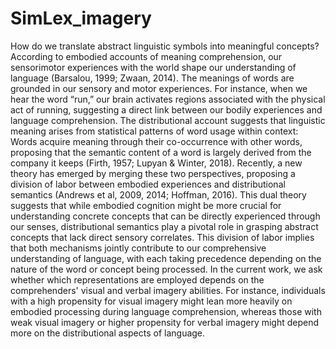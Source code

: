 # SimLex_imagery
How do we translate abstract linguistic symbols into meaningful concepts? According to embodied accounts of meaning comprehension, our sensorimotor experiences with the world shape our understanding of language (Barsalou, 1999; Zwaan, 2014). The meanings of words are grounded in our sensory and motor experiences. For instance, when we hear the word “run,” our brain activates regions associated with the physical act of running, suggesting a direct link between our bodily experiences and language comprehension. The distributional account suggests that linguistic meaning arises from statistical patterns of word usage within context: Words acquire meaning through their co-occurrence with other words, proposing that the semantic content of a word is largely derived from the company it keeps  (Firth, 1957; Lupyan & Winter, 2018). Recently, a new theory has emerged by merging these two perspectives, proposing a division of labor between embodied experiences and distributional semantics (Andrews et al, 2009, 2014; Hoffman, 2016). This dual theory suggests that while embodied cognition might be more crucial for understanding concrete concepts that can be directly experienced through our senses, distributional semantics play a pivotal role in grasping abstract concepts that lack direct sensory correlates. This division of labor implies that both mechanisms jointly contribute to our comprehensive understanding of language, with each taking precedence depending on the nature of the word or concept being processed.
In the current work, we ask whether which representations are employed depends on the comprehenders' visual and verbal imagery abilities. For instance, individuals with a high propensity for visual imagery might lean more heavily on embodied processing during language comprehension, whereas those with weak visual imagery or higher propensity for verbal imagery might depend more on the distributional aspects of language.
